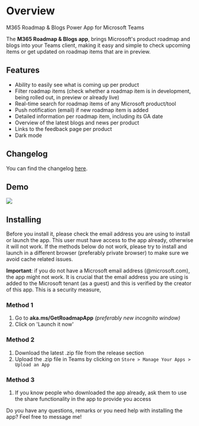 # Overview
M365 Roadmap &amp; Blogs Power App for Microsoft Teams

The **M365 Roadmap & Blogs app**, brings Microsoft's product roadmap and blogs into your Teams client, making it easy and simple to check upcoming items or get updated on roadmap items that are in preview.

## Features
- Ability to easily see what is coming up per product
- Filter roadmap items (check whether a roadmap item is in development, being rolled out, in preview or already live)
- Real-time search for roadmap items of any Microsoft product/tool
- Push notification (email) if new roadmap item is added
- Detailed information per roadmap item, including its GA date
- Overview of the latest blogs and news per product
- Links to the feedback page per product
- Dark mode

## Changelog
You can find the changelog [here](https://github.com/kaanaytemir/Microsoft-Roadmap-Power-App/blob/main/CHANGELOG.md).

## Demo
![](https://github.com/kaanaytemir/Microsoft-Roadmap-Power-App/blob/main/M365Roadmap.gif)

## Installing

Before you install it, please check the email address you are using to install or launch the app. This user must have access to the app already, otherwise it will not work. If the methods below do not work, please try to install and launch in a different browser (preferably private browser) to make sure we avoid cache related issues. 

**Important**: if you do not have a Microsoft email address (@microsoft.com), the app might not work. It is crucial that the email address you are using is added to the Microsoft tenant (as a guest) and this is verified by the creator of this app. This is a security measure,

### Method 1
1. Go to **aka.ms/GetRoadmapApp** *(preferably new incognito window)*
2. Click on 'Launch it now'

### Method 2
1. Download the latest .zip file from the release section
2. Upload the .zip file in Teams by clicking on `Store > Manage Your Apps > Upload an App`

### Method 3
1. If you know people who downloaded the app already, ask them to use the share functionality in the app to provide you access


Do you have any questions, remarks or you need help with installing the app? Feel free to message me!
